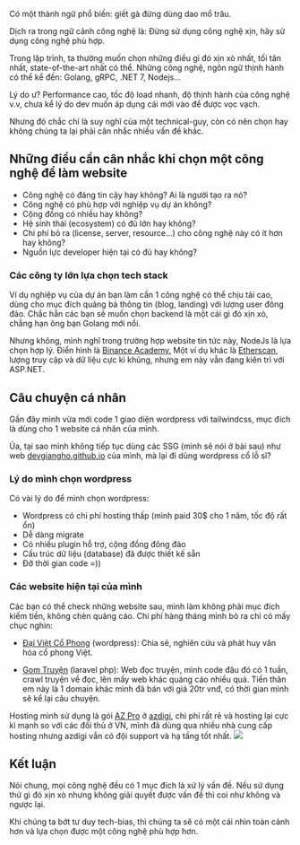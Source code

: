 Có một thành ngữ phổ biến: giết gà đừng dùng dao mổ trâu.


Dịch ra trong ngữ cảnh công nghệ là: Đừng sử dụng công nghệ xịn, hãy sử dụng công nghệ phù hợp.

Trong lập trình, ta thường muốn chọn những điều gì đó xịn xò nhất, tối tân nhất, state-of-the-art nhất có thể. 
Những công nghệ, ngôn ngữ thịnh hành có thể kể đến: Golang, gRPC, .NET 7, Nodejs...

Lý do ư? Performance cao, tốc độ load nhanh, độ thịnh hành của công nghệ v.v, chưa kể lý do dev muốn áp dụng cái mới vào để được vọc vạch.

Nhưng đó chắc chỉ là suy nghĩ của một technical-guy, còn có nên chọn hay không chúng ta lại phải cân nhắc nhiều vấn đề khác.

## Những điều cần cân nhắc khi chọn một công nghệ để làm website

- Công nghệ có đáng tin cậy hay không? Ai là người tạo ra nó?
- Công nghệ có phù hợp với nghiệp vụ dự án không?
- Cộng đồng có nhiều hay không?
- Hệ sinh thái (ecosystem) có đủ lớn hay không?
- Chi phí bỏ ra (license, server, resource…) cho công nghệ này có ít hơn hay không?
- Nguồn lực developer hiện tại có đủ hay không?

### Các công ty lớn lựa chọn tech stack
Ví dụ nghiệp vụ của dự án bạn làm cần 1 công nghệ có thể chịu tải cao, dùng cho mục đích quảng bá thông tin (blog, landing) với lượng user đông đảo. 
Chắc hẳn các bạn sẽ muốn chọn backend là một cái gì đó xịn xò, chẳng hạn ông bạn Golang mới nổi.

Nhưng không, mình nghĩ trong trường hợp website tin tức này, NodeJs là lựa chọn hợp lý. Điển hình là [Binance Academy.](https://academy.binance.com/vi)
Một ví dụ khác là [Etherscan](https://etherscan.io/), lượng truy cập và dữ liệu cực kì khủng, nhưng em này vẫn đang kiên trì với ASP.NET.

## Câu chuyện cá nhân
Gần đây mình vừa mới code 1 giao diện wordpress với tailwindcss, mục đích là dùng cho 1 website cá nhân của mình. 


Ủa, tại sao mình không tiếp tục dùng các SSG (mình sẽ nói ở bài sau) như web [devgiangho.github.io](http://devgiangho.github.io) của mình, mà lại đi dùng wordpress cổ lỗ sĩ?

### Lý do mình chọn wordpress
Có vài lý do để mình chọn wordpress:

- Wordpress có chi phí hosting thấp (mình paid 30$ cho 1 năm, tốc độ rất ổn)
- Dễ dàng migrate
- Có nhiều plugin hỗ trợ, cộng đồng đông đảo
- Cấu trúc dữ liệu (database) đã được thiết kế sẵn
- Đỡ thời gian code =))

### Các website hiện tại của mình
Các bạn có thể check những website sau, mình làm không phải mục đích kiếm tiền, không chèn quảng cáo. Chi phí hàng tháng mình bỏ ra chỉ có mấy chục nghìn:
- [Đại Việt Cổ Phong](https://daivietcophong.com/) (wordpress): Chia sẻ, nghiên cứu và phát huy văn hóa cổ phong Việt.

- [Gom Truyện](https://gomtruyen.com/) (laravel php): Web đọc truyện, mình code đâu đó có 1 tuần, crawl truyện về đọc, lên mấy web khác quảng cáo nhiều quá. Tiền thân em này là 1 domain khác mình đã bán với giá 20tr vnđ, có thời gian mình sẽ kể lại câu chuyện.

Hosting mình sử dụng là gói [AZ Pro](https://my.azdigi.com/aff.php?aff=4243&url=https://azdigi.com/ssd-hosting/linux-pro/) ở [azdigi](https://my.azdigi.com/aff.php?aff=4243), chi phí rất rẻ và hosting lại cực kì mạnh so với các đối thủ ở VN, mình đã dùng qua nhiều nhà cung cấp hosting nhưng azdigi vẫn có đội support và hạ tầng tốt nhất.
![](https://images.viblo.asia/68211c06-13c8-49fd-bd5f-8e17e5750f69.png)

## Kết luận
Nói chung, mọi công nghệ đều có 1 mục đích là xử lý vấn đề. Nếu sử dụng thứ gì đó xịn xò nhưng không giải quyết được vấn đề thì coi như không và ngược lại.

Khi chúng ta bớt tư duy tech-bias, thì chúng ta sẽ có một cái nhìn toàn cảnh hơn và lựa chọn được một công nghệ phù hợp hơn.